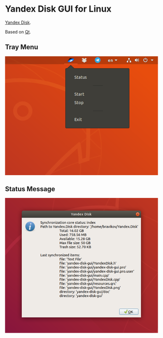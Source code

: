 # Yandex Disk GUI for Linux

[Yandex Disk](https://disk.yandex.com/).

Based on [Qt](https://en.wikipedia.org/wiki/Qt_(software)).

## Tray Menu

![Tray Menu](doc/TrayMenu.png)

## Status Message

![Status Message](doc/StatusMessage.png)
